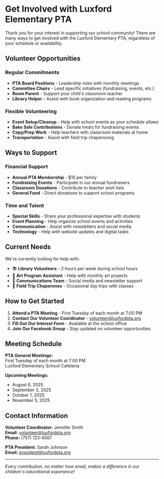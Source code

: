 # Get Involved with Luxford Elementary PTA

Thank you for your interest in supporting our school community! There are many ways to get involved with the Luxford Elementary PTA, regardless of your schedule or availability.

## Volunteer Opportunities

### Regular Commitments
- **PTA Board Positions** - Leadership roles with monthly meetings
- **Committee Chairs** - Lead specific initiatives (fundraising, events, etc.)
- **Room Parent** - Support your child's classroom teacher
- **Library Helper** - Assist with book organization and reading programs

### Flexible Volunteering
- **Event Setup/Cleanup** - Help with school events as your schedule allows
- **Bake Sale Contributions** - Donate treats for fundraising events
- **Copy/Prep Work** - Help teachers with classroom materials at home
- **Transportation** - Assist with field trip chaperoning

## Ways to Support

### Financial Support
- **Annual PTA Membership** - $15 per family
- **Fundraising Events** - Participate in our annual fundraisers
- **Classroom Donations** - Contribute to teacher wish lists
- **General Fund** - Direct donations to support school programs

### Time and Talent
- **Special Skills** - Share your professional expertise with students
- **Event Planning** - Help organize school events and activities
- **Communication** - Assist with newsletters and social media
- **Technology** - Help with website updates and digital tasks

## Current Needs

We're currently looking for help with:
- 📚 **Library Volunteers** - 2 hours per week during school hours
- 🎨 **Art Program Assistant** - Help with monthly art projects
- 📧 **Communications Team** - Social media and newsletter support
- 🚌 **Field Trip Chaperones** - Occasional day trips with classes

## How to Get Started

1. **Attend a PTA Meeting** - First Tuesday of each month at 7:00 PM
2. **Contact Our Volunteer Coordinator** - [volunteer@luxfordpta.org](mailto:volunteer@luxfordpta.org)
3. **Fill Out Our Interest Form** - Available at the school office
4. **Join Our Facebook Group** - Stay updated on volunteer opportunities

## Meeting Schedule

**PTA General Meetings:**  
First Tuesday of each month at 7:00 PM  
Luxford Elementary School Cafeteria

**Upcoming Meetings:**
- August 6, 2025
- September 3, 2025  
- October 1, 2025
- November 5, 2025

## Contact Information

**Volunteer Coordinator:** Jennifer Smith  
**Email:** [volunteer@luxfordpta.org](mailto:volunteer@luxfordpta.org)  
**Phone:** (757) 123-4567

**PTA President:** Sarah Johnson  
**Email:** [president@luxfordpta.org](mailto:president@luxfordpta.org)

---

*Every contribution, no matter how small, makes a difference in our children's educational experience!*